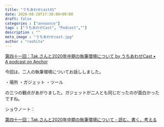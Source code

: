 ```yaml
---
title: "うちあわせcast41"
date: 2020-08-20T17:30:08+09:00
draft: false
categories : ["announce"]
tags : ["うちあわせCast", "Podcast",""]
description : ""
meta_image : "うちあわせcast.jpg"
author : "rashita"
---
```


[第四十一回：Tak.さんと2020年中期の執筆環境について by うちあわせCast • A podcast on Anchor](https://anchor.fm/rashita/episodes/Tak-2020-eidbg2)

今回は、二人の執筆環境についてお話ししました。

・場所
・ガジェット
・ツール

の三つの観点があがりました。ガジェットが二人とも同じだったのが面白かったですね。

ショウノート：

[第四十一回：Tak.さんと2020年中期の執筆環境について - 読む、書く、考える](https://scrapbox.io/thinkandcreateteck/%E7%AC%AC%E5%9B%9B%E5%8D%81%E4%B8%80%E5%9B%9E%EF%BC%9ATak.%E3%81%95%E3%82%93%E3%81%A82020%E5%B9%B4%E4%B8%AD%E6%9C%9F%E3%81%AE%E5%9F%B7%E7%AD%86%E7%92%B0%E5%A2%83%E3%81%AB%E3%81%A4%E3%81%84%E3%81%A6)